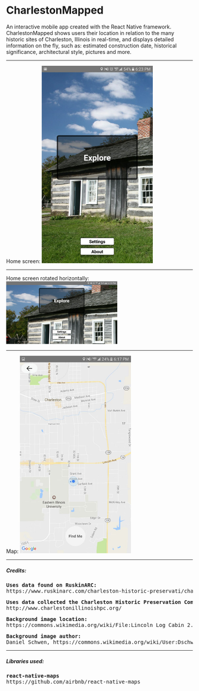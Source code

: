 # CharlestonMapped
An interactive mobile app created with the React Native framework. CharlestonMapped shows users their location in relation to the many historic sites of Charleston, Illinois in real-time, and displays detailed information on the fly, such as: estimated construction date, historical significance, architectural style, pictures and more.
<br />
<hr>
Home screen:
<img src="https://github.com/Awpatterson217/Charleston-IL-Historic-Sites/blob/master/CharlestonMapped/screenshots/home.jpg" width="300">
<hr>
Home screen rotated horizontally:
<img src="https://github.com/Awpatterson217/Charleston-IL-Historic-Sites/blob/master/CharlestonMapped/screenshots/home_sideways.jpg" width="300">
<hr>
Map: 
<img src="https://github.com/Awpatterson217/Charleston-IL-Historic-Sites/blob/master/CharlestonMapped/screenshots/map.jpg" width="300">
<hr>
<h5>Credits:</h5> 
<pre><b>Uses data found on RuskinARC:</b>  
https://www.ruskinarc.com/charleston-historic-preservati/charleston-historic-preservati/</pre> 

<pre><b>Uses data collected the Charleston Historic Preservation Commission:</b> 
http://www.charlestonillinoishpc.org/</pre> 

<pre><b>Background image location:</b>         
https://commons.wikimedia.org/wiki/File:Lincoln_Log_Cabin_2.jpg</pre> 

<pre><b>Background image author:</b>           
Daniel Schwen, https://commons.wikimedia.org/wiki/User:Dschwen</pre>

<hr>
<h5>Libraries used:</h5>

<pre><b>react-native-maps</b>                
https://github.com/airbnb/react-native-maps </pre>


